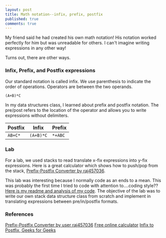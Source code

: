 ```yaml
---
layout: post
title: Math notation--infix, prefix, postfix
published: true
comments: true
---
```


My friend said he had created his own math notation! His notation worked perfectly for him but was unreadable for others. I can't imagine writing expressions in any other way!

Turns out, there are other ways.

### Infix, Prefix, and Postfix expressions
Our standard notation is called infix. We use parenthesis to indicate the order of operations. Operators are between the two operands.

```(A+B)*C```

In my data structures class, I learned about prefix and postfix notation. The pre/post refers to the location of the operator and allows you to write expressions without delimiters.

| Postfix     | Infix       |  Prefix     |
| ----------- | ----------- | ----------- |
| ```AB+C*```       | ```(A+B)*C```   | ```*+ABC```       |

### Lab
For a lab, we used stacks to read translate x-fix expressions into y-fix expressions. Here is a great calculator which shows how to push/pop from the stack, [Prefix-Postfix Converter by raj457036](https://raj457036.github.io/Simple-Tools/prefixAndPostfixConvertor.html).

This lab was interesting because I normally code as an ends to a mean. This was probably the first time I tried to code with attention to....coding style?? [Here is my readme and analysis of my code](https://adaptive-market-2e2.notion.site/Lab-1-4f29903228f84310a218fe68fed32818). The objective of the lab was to write our own stack data structure class from scratch and implement in translating expressions between pre/in/postfix formats.


### References
[Prefix-Postfix Converter by user raj457036](https://raj457036.github.io/Simple-Tools/prefixAndPostfixConvertor.html)
[Free online calculator](https://www.free-online-calculator-use.com/infix-to-postfix-converter.html)
[Infix to Postfix, Geeks for Geeks](https://www.geeksforgeeks.org/convert-infix-expression-to-postfix-expression/)
